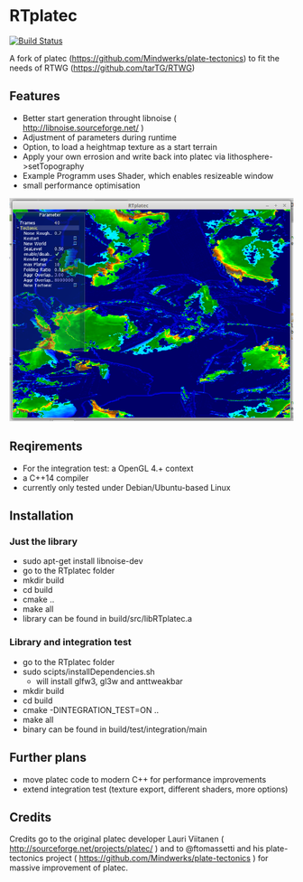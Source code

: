 # RTplatec
[![Build Status](https://travis-ci.org/tarTG/RTplatec.svg?branch=master)](https://travis-ci.org/tarTG/RTplatec)

A fork of platec (https://github.com/Mindwerks/plate-tectonics) to fit the needs of RTWG (https://github.com/tarTG/RTWG)


## Features

- Better start generation throught libnoise ( http://libnoise.sourceforge.net/ )
- Adjustment of parameters during runtime
- Option, to load a heightmap texture as a start terrain
- Apply your own errosion and write back into platec via lithosphere->setTopography
- Example Programm uses Shader, which enables resizeable window
- small performance optimisation


![](screenshots/RTplatecExample.png?raw=true)

## Reqirements

- For the integration test: a OpenGL 4.+ context
- a C++14 compiler
- currently only tested under Debian/Ubuntu-based Linux

## Installation

### Just the library 
- sudo apt-get install libnoise-dev
- go to the RTplatec folder
- mkdir build
- cd build
- cmake ..
- make all
- library can be found in build/src/libRTplatec.a

### Library and integration test
- go to the RTplatec folder
- sudo scipts/installDependencies.sh
    - will install glfw3, gl3w and anttweakbar
- mkdir build
- cd build
- cmake -DINTEGRATION_TEST=ON ..
- make all
- binary can be found in build/test/integration/main

## Further plans
- move platec code to modern C++ for performance improvements
- extend integration test (texture export, different shaders, more options)

## Credits
Credits go to the original platec developer Lauri Viitanen ( http://sourceforge.net/projects/platec/ )
and to @ftomassetti and his plate-tectonics project ( https://github.com/Mindwerks/plate-tectonics ) 
for massive improvement of platec.



 
